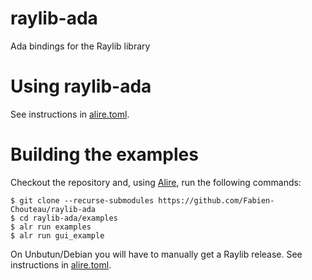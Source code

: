 # raylib-ada
Ada bindings for the Raylib library

# Using raylib-ada

See instructions in [alire.toml](alire.toml).

# Building the examples

Checkout the repository and, using [Alire](https://alire.ada.dev), run the
following commands:
```console
$ git clone --recurse-submodules https://github.com/Fabien-Chouteau/raylib-ada
$ cd raylib-ada/examples
$ alr run examples
$ alr run gui_example
```

On Unbutun/Debian you will have to manually get a Raylib release. See
instructions in [alire.toml](alire.toml).
